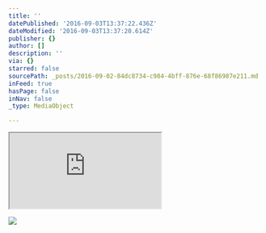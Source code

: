 ```yaml
---
title: ''
datePublished: '2016-09-03T13:37:22.436Z'
dateModified: '2016-09-03T13:37:20.614Z'
publisher: {}
author: []
description: ''
via: {}
starred: false
sourcePath: _posts/2016-09-02-84dc8734-c984-4bff-876e-68f86987e211.md
inFeed: true
hasPage: false
inNav: false
_type: MediaObject

---
```

<iframe src="https://the-grid.github.io/ed-location/?latitude=20&amp;longitude=-35&amp;zoom=19" style=""></iframe>

![](https://imgflo.herokuapp.com/graph/2b2431f8e7ba7b0/08770a555f87a76fd36fcb3d2fc19044/croprotate.png?cropheight=2375&cropwidth=1870&degrees=0&input=https%3A%2F%2Fthe-grid-user-content.s3-us-west-2.amazonaws.com%2Fe1968883-22a0-4ab8-94d2-696bbf1da7ee.png&x=588&y=0)